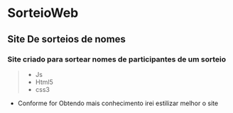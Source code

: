 # SorteioWeb
## Site De sorteios de nomes
### Site criado para sortear nomes de participantes de um sorteio 

> - Js
> - Html5
> - css3

- Conforme for Obtendo mais conhecimento irei estilizar melhor o site 
